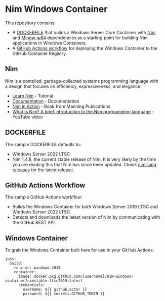 # Nim Windows Container

This repository contains:

* A [DOCKERFILE](https://github.com/sirredbeard/nim-windows-container/blob/main/Dockerfile) that builds a Windows Server Core Container with [Nim](https://nim-lang.org/) and [Mingw-w64](https://www.mingw-w64.org/) dependencies as a starting point for building Nim applications in Windows Containers.
* A [GitHub Actions workflow](https://github.com/sirredbeard/nim-windows-container/blob/main/.github/workflows/stable.yml) for deploying the Windows Container to the GitHub Container Registry.

## Nim

Nim is a compiled, garbage-collected systems programming language with a design that focuses on efficiency, expressiveness, and elegance.

* [Learn Nim](https://nim-lang.org/learn.html) - Tutorial
* [Documentation](https://nim-lang.org/documentation.html) - Documentation
* [Nim in Action](https://www.manning.com/books/nim-in-action) - Book from Manning Publications
* [What Is Nim? A brief introduction to the Nim programming language](https://www.youtube.com/watch?v=nKTLsUF9oyU) - YouTube video

## DOCKERFILE

The sample DOCKERFILE defaults to:

* Windows Server 2022 LTSC
* Nim 1.4.8, the current stable release of Nim. It is very likely by the time you are reading this that Nim has since been updated. Check [nim-lang releases](https://github.com/nim-lang/Nim/releases) for the latest release.

## GitHub Actions Workflow

The sample GitHub Actions workflow:

* Builds the Windows Container for *both* Windows Server 2019 LTSC and Windows Server 2022 LTSC.
* Detects and downloads the latest version of Nim by communicating with the GitHub REST API.

## Windows Container

To grab the Windows Container built here for use in your GitHub Actions:

```
jobs:
  build:
    runs-on: windows-2019
    container:
      image: docker.pkg.github.com/[username]/nim-windows-container/nimstable-ltsc2019:latest
      credentials:
        username: ${{ github.actor }}
        password: ${{ secrets.GITHUB_TOKEN }}
```
